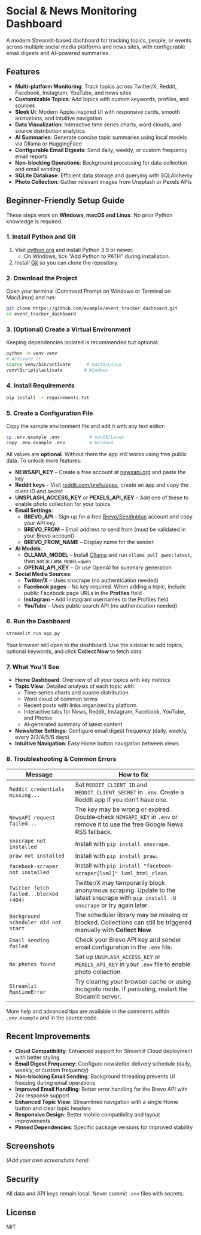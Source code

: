 # Social & News Monitoring Dashboard

A modern Streamlit-based dashboard for tracking topics, people, or events across multiple social media platforms and news sites, with configurable email digests and AI-powered summaries.

## Features

- **Multi-platform Monitoring**: Track topics across Twitter/X, Reddit, Facebook, Instagram, YouTube, and news sites
- **Customizable Topics**: Add topics with custom keywords, profiles, and sources
- **Sleek UI**: Modern Apple-inspired UI with responsive cards, smooth animations, and intuitive navigation
- **Data Visualization**: Interactive time series charts, word clouds, and source distribution analytics
- **AI Summaries**: Generate concise topic summaries using local models via Ollama or HuggingFace
- **Configurable Email Digests**: Send daily, weekly, or custom frequency email reports
- **Non-blocking Operations**: Background processing for data collection and email sending
- **SQLite Database**: Efficient data storage and querying with SQLAlchemy
- **Photo Collection**: Gather relevant images from Unsplash or Pexels APIs

## Beginner-Friendly Setup Guide

These steps work on **Windows, macOS and Linux**. No prior Python knowledge is required.

### 1. Install Python and Git

1. Visit [python.org](https://www.python.org/downloads/) and install Python 3.9 or newer.
   - On Windows, tick "Add Python to PATH" during installation.
2. Install [Git](https://git-scm.com/downloads) so you can clone the repository.

### 2. Download the Project

Open your terminal (Command Prompt on Windows or Terminal on Mac/Linux) and run:

```bash
git clone https://github.com/example/event_tracker_dashboard.git
cd event_tracker_dashboard
```

### 3. (Optional) Create a Virtual Environment

Keeping dependencies isolated is recommended but optional:

```bash
python -m venv venv
# Activate it
source venv/bin/activate      # macOS/Linux
venv\Scripts\activate        # Windows
```

### 4. Install Requirements

```bash
pip install -r requirements.txt
```

### 5. Create a Configuration File

Copy the sample environment file and edit it with any text editor:

```bash
cp .env.example .env           # macOS/Linux
copy .env.example .env         # Windows
```

All values are **optional**. Without them the app still works using free public data. To unlock more features:

- **NEWSAPI_KEY** – Create a free account at [newsapi.org](https://newsapi.org) and paste the key
- **Reddit keys** – Visit [reddit.com/prefs/apps](https://www.reddit.com/prefs/apps), create an app and copy the client ID and secret
- **UNSPLASH_ACCESS_KEY** or **PEXELS_API_KEY** – Add one of these to enable photo collection for your topics
- **Email Settings**:
  - **BREVO_API** – Sign up for a free [Brevo/Sendinblue](https://www.brevo.com/) account and copy your API key
  - **BREVO_FROM** – Email address to send from (must be validated in your Brevo account)
  - **BREVO_FROM_NAME** – Display name for the sender
- **AI Models**:
  - **OLLAMA_MODEL** – Install [Ollama](https://ollama.ai) and run `ollama pull qwen:latest`, then set `OLLAMA_MODEL=qwen`
  - **OPENAI_API_KEY** – Or use OpenAI for summary generation
- **Social Media Sources**:
  - **Twitter/X** – Uses snscrape (no authentication needed)
  - **Facebook pages** – No key required. When adding a topic, include public Facebook page URLs in the **Profiles** field
  - **Instagram** – Add Instagram usernames to the Profiles field
  - **YouTube** – Uses public search API (no authentication needed)

### 6. Run the Dashboard

```bash
streamlit run app.py
```

Your browser will open to the dashboard. Use the sidebar to add topics, optional keywords, and click **Collect Now** to fetch data.

### 7. What You'll See

- **Home Dashboard**: Overview of all your topics with key metrics
- **Topic View**: Detailed analysis of each topic with:
  - Time‑series charts and source distribution
  - Word cloud of common terms
  - Recent posts with links organized by platform
  - Interactive tabs for News, Reddit, Instagram, Facebook, YouTube, and Photos
  - AI‑generated summary of latest content
- **Newsletter Settings**: Configure email digest frequency (daily, weekly, every 2/3/4/5/6 days)
- **Intuitive Navigation**: Easy Home button navigation between views

### 8. Troubleshooting & Common Errors

| Message | How to fix |
| --- | --- |
| `Reddit credentials missing...` | Set `REDDIT_CLIENT_ID` and `REDDIT_CLIENT_SECRET` in `.env`. Create a Reddit app if you don't have one. |
| `NewsAPI request failed...` | The key may be wrong or expired. Double‑check `NEWSAPI_KEY` in `.env` or remove it to use the free Google News RSS fallback. |
| `snscrape not installed` | Install with `pip install snscrape`. |
| `praw not installed` | Install with `pip install praw`. |
| `facebook-scraper not installed` | Install with `pip install "facebook-scraper[lxml]" lxml_html_clean`. |
| `Twitter fetch failed...blocked (404)` | Twitter/X may temporarily block anonymous scraping. Update to the latest snscrape with `pip install -U snscrape` or try again later. |
| `Background scheduler did not start` | The scheduler library may be missing or blocked. Collections can still be triggered manually with **Collect Now**. |
| `Email sending failed` | Check your Brevo API key and sender email configuration in the `.env` file. |
| `No photos found` | Set up `UNSPLASH_ACCESS_KEY` or `PEXELS_API_KEY` in your `.env` file to enable photo collection. |
| `Streamlit RuntimeError` | Try clearing your browser cache or using incognito mode. If persisting, restart the Streamlit server. |

More help and advanced tips are available in the comments within `.env.example` and in the source code.

## Recent Improvements

- **Cloud Compatibility**: Enhanced support for Streamlit Cloud deployment with better styling
- **Email Digest Frequency**: Configure newsletter delivery schedule (daily, weekly, or custom frequency)
- **Non-blocking Email Sending**: Background threading prevents UI freezing during email operations
- **Improved Email Handling**: Better error handling for the Brevo API with 2xx response support
- **Enhanced Topic View**: Streamlined navigation with a single Home button and clear topic headers
- **Responsive Design**: Better mobile compatibility and layout improvements
- **Pinned Dependencies**: Specific package versions for improved stability

## Screenshots

*(Add your own screenshots here)*

## Security

All data and API keys remain local. Never commit `.env` files with secrets.

## License

MIT
